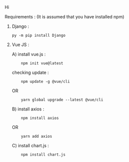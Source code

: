 Hi

Requirements :
(It is assumed that you have installed npm)

1) Django :

       py -m pip install Django

2) Vue JS :

      A) install vue.js :

           npm init vue@latest

      checking update :

           npm update -g @vue/cli

      OR

           yarn global upgrade --latest @vue/cli

      B) install axios :

           npm install axios

      OR

           yarn add axios


      C) install chart.js :

           npm install chart.js
